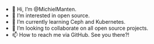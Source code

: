 - 👋 Hi, I’m @MichielManten.
- 👀 I’m interested in open source.
- 🌱 I’m currently learning Ceph and Kubernetes.
- 💞️ I’m looking to collaborate on all open source projects.
- 📫 How to reach me via GitHub. See you there?!

<!---
MichielManten/MichielManten is a ✨ special ✨ repository because its `README.md` (this file) appears on your GitHub profile.
You can click the Preview link to take a look at your changes.
--->
